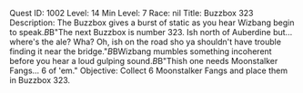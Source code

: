 Quest ID: 1002
Level: 14
Min Level: 7
Race: nil
Title: Buzzbox 323
Description: The Buzzbox gives a burst of static as you hear Wizbang begin to speak.$B$B"The next Buzzbox is number 323. Ish north of Auberdine but... where's the ale? Wha? Oh, ish on the road sho ya shouldn't have trouble finding it near the bridge."$B$BWizbang mumbles something incoherent before you hear a loud gulping sound.$B$B"Thish one needs Moonstalker Fangs... 6 of 'em."
Objective: Collect 6 Moonstalker Fangs and place them in Buzzbox 323.
